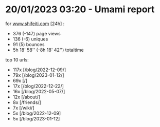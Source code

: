 # 20/01/2023 03:20 - Umami report
for www.shifeiti.com [24h] :

 - 376 (-147) page views
 - 136 (-6) uniques
 - 91 (5) bounces
 - 5h 18' 58'' (-8h 18' 42'') totaltime


top 10 urls:
 - 117x [/blog/2022-12-09/]
 - 79x [/blog/2023-01-12/]
 - 69x [/]
 - 17x [/blog/2022-12-22/]
 - 16x [/blog/2022-05-07/]
 - 12x [/about/]
 - 8x [/friends/]
 - 7x [/wiki/]
 - 5x [/blog/2022-12-09]
 - 5x [/blog/2023-01-12]


